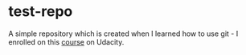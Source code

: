 # test-repo

A simple repository which is created when I learned how to use git - I enrolled on this [course](https://www.udacity.com/course/how-to-use-git-and-github--ud775) on Udacity.
